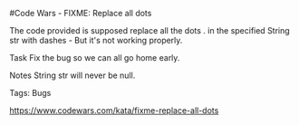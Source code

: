 #Code Wars - FIXME: Replace all dots

The code provided is supposed replace all the dots . in the specified String str with dashes -
But it's not working properly.

Task
Fix the bug so we can all go home early.

Notes
String str will never be null.

Tags: Bugs

https://www.codewars.com/kata/fixme-replace-all-dots